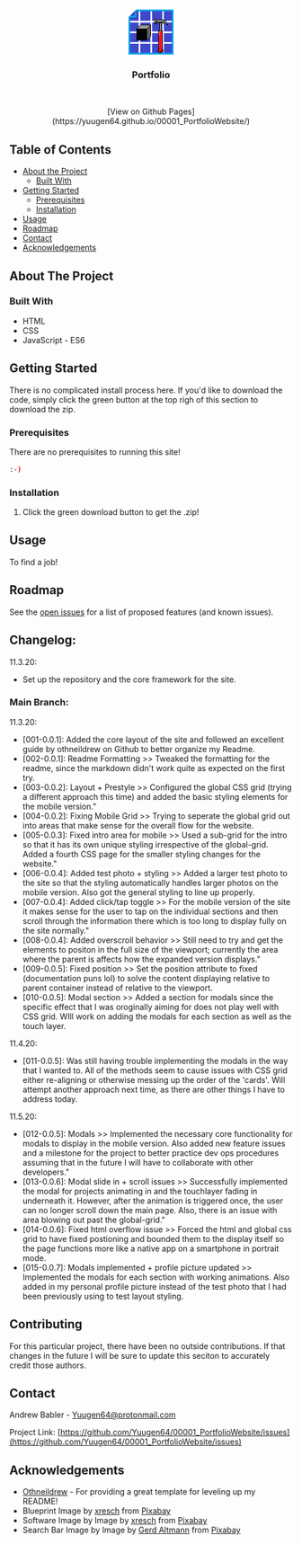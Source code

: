 <!-- PROJECT LOGO -->
<br />
<p align="center">
  <a href="https://github.com/Yuugen64/00001_PortfolioWebsite/blob/main/README.md">
    <img src="assets/constructionIcon.png" alt="Logo" width="80" height="80">
  </a>

  <h3 align="center">Portfolio</h3>
  
  <br />
  <p align="center">[View on Github Pages](https://yuugen64.github.io/00001_PortfolioWebsite/)</p>

  </p>
</p>



<!-- TABLE OF CONTENTS -->
## Table of Contents

* [About the Project](#about-the-project)
  * [Built With](#built-with)
* [Getting Started](#getting-started)
  * [Prerequisites](#prerequisites)
  * [Installation](#installation)
* [Usage](#usage)
* [Roadmap](#roadmap)
* [Contact](#contact)
* [Acknowledgements](#acknowledgements)




<!-- ABOUT THE PROJECT -->
## About The Project

<!-- [![Product Name Screen Shot][product-screenshot]](https://example.com) -->


### Built With
* HTML
* CSS
* JavaScript - ES6



<!-- GETTING STARTED -->
## Getting Started

There is no complicated install process here. If you'd like to download the code, simply click the green button at the top righ of this section to download the zip.



### Prerequisites

There are no prerequisites to running this site!
```sh
:-)
```

### Installation

1. Click the green download button to get the .zip!



<!-- USAGE EXAMPLES -->
## Usage

To find a job!



<!-- ROADMAP -->
## Roadmap

See the [open issues](https://github.com/Yuugen64/00001_PortfolioWebsite/issues) for a list of proposed features (and known issues).



<!-- CHANGELOG -->
## Changelog:

11.3.20:
- Set up the repository and the core framework for the site.

### Main Branch:

11.3.20:
- [001-0.0.1]: Added the core layout of the site and followed an excellent guide by othneildrew on Github to better organize my Readme.
- [002-0.0.1]: Readme Formatting >> Tweaked the formatting for the readme, since the markdown didn't work quite as expected on the first try.
- [003-0.0.2]: Layout + Prestyle >> Configured the global CSS grid (trying a different approach this time) and added the basic styling elements for the mobile version."
- [004-0.0.2]: Fixing Mobile Grid >> Trying to seperate the global grid out into areas that make sense for the overall flow for the website.
- [005-0.0.3]: Fixed intro area for mobile >> Used a sub-grid for the intro so that it has its own unique styling irrespective of the global-grid. Added a fourth CSS page for the smaller styling changes for the website."
- [006-0.0.4]: Added test photo + styling >> Added a larger test photo to the site so that the styling automatically handles larger photos on the mobile version. Also got the general styling to line up properly.
- [007-0.0.4]: Added click/tap toggle >> For the mobile version of the site it makes sense for the user to tap on the individual sections and then scroll through the information there which is too long to display fully on the site normally."
- [008-0.0.4]: Added overscroll behavior >> Still need to try and get the elements to positon in the full size of the viewport; currently the area where the parent is affects how the expanded version displays."
- [009-0.0.5]: Fixed position >> Set the position attribute to fixed (documentation puns lol) to solve the content displaying relative to parent container instead of relative to the viewport.
- [010-0.0.5]: Modal section >> Added a section for modals since the specific effect that I was oroginally aiming for does not play well with CSS grid. WIll work on adding the modals for each section as well as the touch layer.

11.4.20:
- [011-0.0.5]: Was still having trouble implementing the modals in the way that I wanted to. All of the methods seem to cause issues with CSS grid either re-aligning or otherwise messing up the order of the 'cards'. Will attempt another approach next time, as there are other things I have to address today.

11.5.20:
- [012-0.0.5]: Modals >> Implemented the necessary core functionality for modals to display in the mobile version. Also added new feature issues and a milestone for the project to better practice dev ops procedures assuming that in the future I will have to collaborate with other developers."
- [013-0.0.6]: Modal slide in + scroll issues >> Successfully implemented the modal for projects animating in and the touchlayer fading in underneath it. However, after the animation is triggered once, the user can no longer scroll down the main page. Also, there is an issue with <html> area blowing out past the global-grid."
- [014-0.0.6]: Fixed html overflow issue >> Forced the html and global css grid to have fixed postioning and bounded them to the display itself so the page functions more like a native app on a smartphone in portrait mode.
- [015-0.0.7]: Modals implemented + profile picture updated >> Implemented the modals for each section with working animations. Also added in my personal profile picture instead of the test photo that I had been previously using to test layout styling.



<!-- CONTRIBUTING -->
## Contributing

For this particular project, there have been no outside contributions. If that changes in the future I will be sure to update this seciton to accurately credit those authors.



<!-- CONTACT -->
## Contact

Andrew Babler - Yuugen64@protonmail.com

Project Link: [https://github.com/Yuugen64/00001_PortfolioWebsite/issues](https://github.com/Yuugen64/00001_PortfolioWebsite/issues)



<!-- ACKNOWLEDGEMENTS -->
## Acknowledgements
* [Othneildrew](https://github.com/othneildrew/Best-README-Template/blob/master/README.md) - For providing a great template for leveling up my README!
* Blueprint Image by <a href="https://pixabay.com/users/xresch-7410129/?utm_source=link-attribution&amp;utm_medium=referral&amp;utm_campaign=image&amp;utm_content=4056027">xresch</a> from <a href="https://pixabay.com/?utm_source=link-attribution&amp;utm_medium=referral&amp;utm_campaign=image&amp;utm_content=4056027">Pixabay</a>
* Software Image by Image by <a href="https://pixabay.com/users/xresch-7410129/?utm_source=link-attribution&amp;utm_medium=referral&amp;utm_campaign=image&amp;utm_content=3682509">xresch</a> from <a href="https://pixabay.com/?utm_source=link-attribution&amp;utm_medium=referral&amp;utm_campaign=image&amp;utm_content=3682509">Pixabay</a>
* Search Bar Image by Image by <a href="https://pixabay.com/users/geralt-9301/?utm_source=link-attribution&amp;utm_medium=referral&amp;utm_campaign=image&amp;utm_content=4999181">Gerd Altmann</a> from <a href="https://pixabay.com/?utm_source=link-attribution&amp;utm_medium=referral&amp;utm_campaign=image&amp;utm_content=4999181">Pixabay</a>

